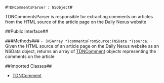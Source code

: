 #`TDNCommentsParser : NSObject`#

TDNCommentsParser is responsible for extracting comments on articles from the HTML source of the article page on the Daily Nexus website

##Public Interface##

###Methods###
`- (NSArray *)commentsFromSource:(NSData *)source;` - Given the HTML source of an article page on the Daily Nexus website as an NSData object, returns an array of [TDNComment](TDNComment.md) objects representing the comments on the article

##Imported Classes##
* [TDNComment](TDNComment.md)